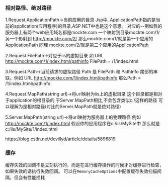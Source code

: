 ### 相对路径、绝对路径

1.Request.ApplicationPath->当前应用的目录 
Jsp中, ApplicationPath指的是当前的application(应用程序)的目录,ASP.NET中也是这个意思。 
对应的--例如我的服务器上有两个web应用域名都是mockte.com 一个映射到目录mockte.com/1/ 另一个影射到 http://mockte.com/2/ 
那么mockte.com/1/就是第一个应用的ApplicationPath 同理 mockte.com/2/就是第二个应用的ApplicationPath 

2.Request.FilePath->对应于iis的虚拟目录 
如 URL http://mockte.com/1/index.html/pathinfo 
FilePath = /1/index.html 

3.Request.Path->当前请求的虚拟路径 
Path 是 FilePath 和 PathInfo 尾部的串联。例如 URL http://mockte.com/1/index.html/pathinfo 
那么Path = /1/index.html/pathinfo 

4.Request.MapPath(string url)->将url映射为iis上的虚拟目录 
这个目录都是相对于application的根目录的 
于Server.MapPath相比,不会包含类似c:/这样的路径 
可以理解为是相对路径(对比的Server.MapPath就是绝对路径) 

5.Server.MapPath(string url)->将url映射为服务器上的物理路径 
例如 http://mockte.com/1/index.html 假设你的应用程序在c:/iis/MySite中 
那么就是 c:/iis/MySite/1/index.html

https://blog.csdn.net/devillyd/article/details/5896819

### 缓存

缓存失效的回调不是立刻执行的，而是在进行缓存操作的时候才对缓存进行检查，如果失效的话执行失效回调。
可以在`MemoryCacheOptions`中配置缓存失效扫描间隔，但会有性能损耗